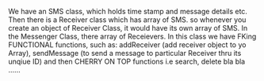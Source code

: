 We have an SMS class, which holds time stamp and message details etc. Then there is a Receiver class which has array of SMS. so whenever you create an object of Receiver Class, it would have its own array of SMS. 
In the Messenger Class, there array of Receievers. In this class we have FKing FUNCTIONAL functions, such as: addReceiver (add receiver object to yo Array), sendMessage (to send a message to particular Receiver thru its unqiue ID) and then CHERRY ON TOP functions i.e search, delete bla bla ......
